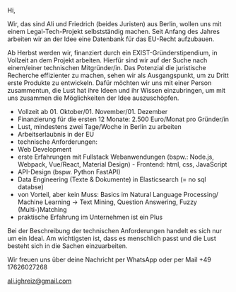 Hi, 

Wir, das sind Ali und Friedrich (beides Juristen) aus Berlin, wollen uns mit einem Legal-Tech-Projekt selbstständig machen. Seit Anfang des Jahres arbeiten wir an der Idee eine Datenbank für das EU-Recht aufzubauen.

Ab Herbst werden wir, finanziert durch ein EXIST-Gründerstipendium, in Vollzeit an dem Projekt arbeiten. Hierfür sind wir auf der Suche nach einem/einer technischen Mitgründer/in. Das Potenzial die juristische Recherche effizienter zu machen, sehen wir als Ausgangspunkt, um zu Dritt erste Produkte zu entwickeln. Dafür möchten wir uns mit einer Person zusammentun, die Lust hat ihre Ideen und ihr Wissen einzubringen, um mit uns zusammen die Möglichkeiten der Idee auszuschöpfen.

- Vollzeit ab 01. Oktober/01. November/01. Dezember
- Finanzierung für die ersten 12 Monate: 2.500 Euro/Monat pro Gründer/in
- Lust, mindestens zwei Tage/Woche in Berlin zu arbeiten
- Arbeitserlaubnis in der EU
- technische Anforderungen:
- Web Development
- erste Erfahrungen mit Fullstack Webanwendungen (bspw.: Node.js, Webpack, Vue/React, Material Design)
   		 - Frontend: html, css, JavaScript
- API-Design (bspw. Python FastAPI)
- Data Engineering (Texte & Dokumente) in Elasticsearch (= no sql databse)
- von Vorteil, aber kein Muss: Basics im Natural Language Processing/ Machine Learning -> Text Mining, Question Answering, Fuzzy (Multi-)Matching
- praktische Erfahrung im Unternehmen ist ein Plus

Bei der Beschreibung der technischen Anforderungen handelt es sich nur um ein Ideal. Am wichtigsten ist, dass es menschlich passt und die Lust besteht sich in die Sachen einzuarbeiten.

Wir freuen uns über deine Nachricht per WhatsApp oder per Mail
+49 17626027268

ali.ighreiz@gmail.com
